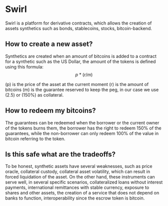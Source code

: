 # Swirl 

Swirl is a platform for derivative contracts, which allows the creation of assets
synthetics such as bonds, stablecoins, stocks, bitcoin-backend.

## How to create a new asset?
Synthetics are created when an amount of bitcoins is added to a contract for a synthetic such as the US Dollar, the amount of the
tokens is defined using this formula: $$p * (r / m)$$

(p) is the price of the asset at the current moment (r) is the amount of bitcoins (m) is the guarantee reserved to keep the peg, 
in our case we use (2.5) or (150%) as collateral.

## How to redeem my bitcoins?
The guarantees can be redeemed when the borrower or the current owner of the tokens burns them, the borrower has the right to redeem 150% of the guarantees, while the non-borrower can only redeem 100% of the value in bitcoin referring to the token.

## Is this safe what are the tradeoffs?
To be honest, synthetic assets have several weaknesses, such as price oracle, collateral custody, collateral asset volatility, which can result in forced liquidation of the asset. On the other hand, these instruments can serve well, in several specific scenarios, collateralized loans without interest payments, international remittances with stable currency, exposure to shares and other assets, the creation of a service that does not depend on banks to function, interoperability since the escrow token is bitcoin.
